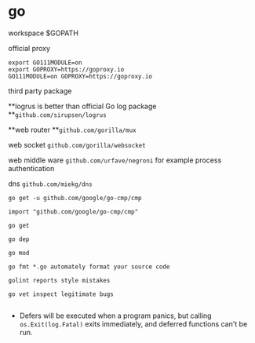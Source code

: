 # go

workspace $GOPATH

official proxy

```
export GO111MODULE=on
export GOPROXY=https://goproxy.io
GO111MODULE=on GOPROXY=https://goproxy.io
```

third party package

**logrus is better than official Go log package **`github.com/sirupsen/logrus`

**web router **`github.com/gorilla/mux`

web socket `github.com/gorilla/websocket`

web middle ware `github.com/urfave/negroni`   for example  process authentication

dns `github.com/miekg/dns`



```
go get -u github.com/google/go-cmp/cmp

import "github.com/google/go-cmp/cmp"

go get 

go dep

go mod

go fmt *.go automately format your source code

golint reports style mistakes

go vet inspect legitimate bugs


```



* Defers will be executed when a program panics, but calling `os.Exit(log.Fatal)` exits immediately, and deferred functions can't be run.
